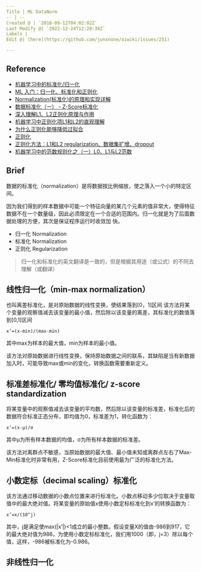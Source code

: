 ```yaml
---
Title | ML DataNorm
-- | --
Created @ | `2018-09-12T04:02:02Z`
Last Modify @| `2022-12-24T12:28:38Z`
Labels | ``
Edit @| [here](https://github.com/junxnone/aiwiki/issues/251)

---
```

## Reference

- [机器学习中的标准化/归一化](https://blog.csdn.net/index20001/article/details/78044971)
- [ML 入门：归一化、标准化和正则化](https://blog.csdn.net/dengdengma520/article/details/79630146)
- [Normalization(标准化)的原理和实现详解](https://blog.csdn.net/u011092188/article/details/78174804)
- [数据标准化（一） - Z-Score标准化](https://blog.csdn.net/Orange_Spotty_Cat/article/details/80312154)
- [深入理解L1、L2正则化原理与作用](https://www.cnblogs.com/zingp/p/10375691.html)
- [机器学习中正则化项L1和L2的直观理解](https://blog.csdn.net/jinping_shi/article/details/52433975)
- [为什么正则化能够降低过拟合](https://hit-scir.gitbooks.io/neural-networks-and-deep-learning-zh_cn/content/chap3/c3s5ss2.html)
- [正则化](https://hit-scir.gitbooks.io/neural-networks-and-deep-learning-zh_cn/content/chap3/c3s5ss1.html)
- [正则化方法：L1和L2 regularization、数据集扩增、dropout](https://blog.csdn.net/u012162613/article/details/44261657)
- [机器学习中的范数规则化之（一）L0、L1与L2范数](https://blog.csdn.net/zouxy09/article/details/24971995)

## Brief

数据的标准化（normalization）是将数据按比例缩放，使之落入一个小的特定区间。

因为我们得到的样本数据中可能一个特征向量的某几个元素的值非常大，使得特征数据不在一个数量级，因此必须限定在一个合适的范围内。归一化就是为了后面数据处理的方便，其次是保证程序运行时收敛加
快。

- 归一化 Normalization
- 标准化 Normalization
- 正则化 Regularization
> 归一化和标准化的英文翻译是一致的，但是根据其用途（或公式）的不同去理解（或翻译）

## 线性归一化（min-max normalization）

也叫离差标准化，是对原始数据的线性变换，使结果落到[0，1]区间
该方法将某个变量的观察值减去该变量的最小值，然后除以该变量的离差，其标准化的数值落到[0,1]区间

```
x’=(x-min)/(max-min)
```
其中max为样本的最大值，min为样本的最小值。

该方法对原始数据进行线性变换，保持原始数据之间的联系，其缺陷是当有新数据加入时，可能导致max或min的变化，转换函数需要重新定义。


## 标准差标准化/ 零均值标准化/ z-score standardization

将某变量中的观察值减去该变量的平均数，然后除以该变量的标准差，标准化后的数据符合标准正态分布，即均值为0，标准差为1，转化函数为：
```
x’=(x-μ)/σ
```
其中μ为所有样本数据的均值，σ为所有样本数据的标准差。

该方法对离群点不敏感，当原始数据的最大值、最小值未知或离群点左右了Max-Min标准化时非常有用，Z-Score标准化目前使用最为广泛的标准化方法。

## 小数定标（decimal scaling）标准化
该方法通过移动数据的小数点位置来进行标准化。小数点移动多少位取决于变量取值中的最大绝对值。将某变量的原始值x使用小数定标标准化到x’的转换函数为：
```
x’=x/(10^j)
```
其中，j是满足使max(|x’|)<1成立的最小整数。假设变量X的值由-986到917，它的最大绝对值为986，为使用小数定标标准化，我们用1000（即，j=3）除以每个值，这样，-986被标准化为-0.986。


## 非线性归一化


